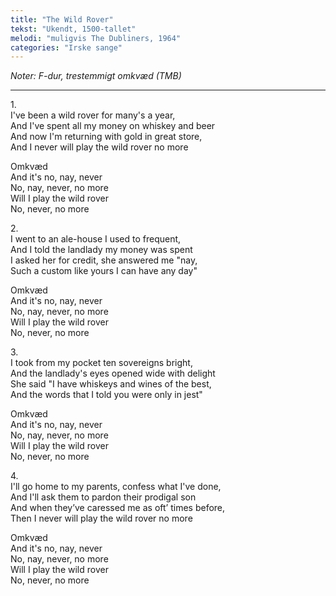 ```yaml
---
title: "The Wild Rover"
tekst: "Ukendt, 1500-tallet"
melodi: "muligvis The Dubliners, 1964"
categories: "Irske sange"
---
```

*Noter: F-dur, trestemmigt omkvæd (TMB)* <br>

***

1\.\
I've been a wild rover for many's a year,<br>
And I've spent all my money on whiskey and beer<br>
And now I'm returning with gold in great store,<br>
And I never will play the wild rover no more<br>

Omkvæd<br>
And it's no, nay, never<br>
No, nay, never, no more<br>
Will I play the wild rover<br>
No, never, no more<br>

2\.\
I went to an ale-house I used to frequent,<br>
And I told the landlady my money was spent<br>
I asked her for credit, she answered me "nay,<br>
Such a custom like yours I can have any day"<br>

Omkvæd<br>
And it's no, nay, never<br>
No, nay, never, no more<br>
Will I play the wild rover<br>
No, never, no more<br>

3\.\
I took from my pocket ten sovereigns bright,<br>
And the landlady's eyes opened wide with delight<br>
She said "I have whiskeys and wines of the best,<br>
And the words that I told you were only in jest"<br>

Omkvæd<br>
And it's no, nay, never<br>
No, nay, never, no more<br>
Will I play the wild rover<br>
No, never, no more<br>

4\.\
I'll go home to my parents, confess what I've done,<br>
And I'll ask them to pardon their prodigal son<br>
And when they’ve caressed me as oft’ times before,<br>
Then I never will play the wild rover no more<br>

Omkvæd<br>
And it's no, nay, never<br>
No, nay, never, no more<br>
Will I play the wild rover<br>
No, never, no more<br>
